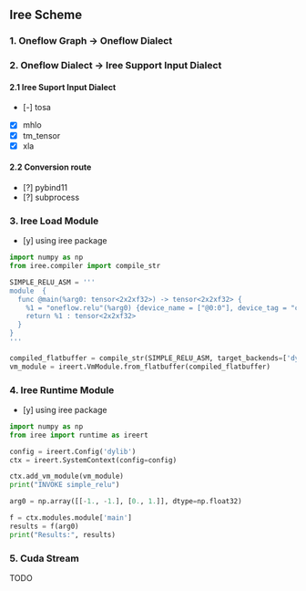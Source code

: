 ## Iree Scheme

### 1. Oneflow Graph -> Oneflow Dialect

### 2. Oneflow Dialect -> Iree Support Input Dialect

#### 2.1 Iree Suport Input Dialect 
  - [-] tosa
  - [x] mhlo
  - [x] tm_tensor
  - [x] xla 

#### 2.2 Conversion route
  - [?] pybind11
  - [?] subprocess

### 3. Iree Load Module
 - [y] using iree package
```python
import numpy as np
from iree.compiler import compile_str

SIMPLE_RELU_ASM = '''
module  {
  func @main(%arg0: tensor<2x2xf32>) -> tensor<2x2xf32> {
    %1 = "oneflow.relu"(%arg0) {device_name = ["@0:0"], device_tag = "cpu", hierarchy = [1], op_name = "relu-7", output_lbns = ["relu-7/y_0"], scope_symbol_id = 4611686018427416575 : i64} : (tensor<2x2xf32>) -> tensor<2x2xf32>
    return %1 : tensor<2x2xf32>
  }
}
'''

compiled_flatbuffer = compile_str(SIMPLE_RELU_ASM, target_backends=['dylib-llvm-aot'], input_type='tosa')
vm_module = ireert.VmModule.from_flatbuffer(compiled_flatbuffer)

```

### 4. Iree Runtime Module
 - [y] using iree package
``` python
import numpy as np
from iree import runtime as ireert

config = ireert.Config('dylib')
ctx = ireert.SystemContext(config=config)

ctx.add_vm_module(vm_module)
print("INVOKE simple_relu")

arg0 = np.array([[-1., -1.], [0., 1.]], dtype=np.float32)

f = ctx.modules.module['main']
results = f(arg0)
print("Results:", results)
```

### 5. Cuda Stream
TODO